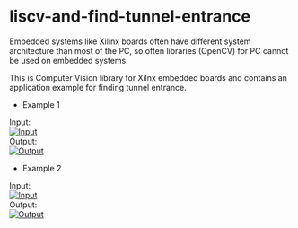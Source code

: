 # liscv-and-find-tunnel-entrance
Embedded systems like Xilinx boards often have different system architecture than most of the PC, so often libraries (OpenCV) for PC cannot be used on embedded systems.

This is Computer Vision library for Xilnx embedded boards and contains an application example for finding tunnel entrance.

* Example 1

Input:<br />
[![Input](http://img.youtube.com/vi/itJp_4v5KZw/0.jpg)](http://www.youtube.com/watch?v=itJp_4v5KZw)<br />
Output:<br />
[![Output](http://img.youtube.com/vi/HKhQX5Le8Ho/0.jpg)](http://www.youtube.com/watch?v=HKhQX5Le8Ho)<br />


* Example 2

Input:<br />
[![Input](http://img.youtube.com/vi/jHfkT9kgQSc/0.jpg)](http://www.youtube.com/watch?v=jHfkT9kgQSc)<br />
Output:<br />
[![Output](http://img.youtube.com/vi/HrcTXFG8smg/0.jpg)](http://www.youtube.com/watch?v=HrcTXFG8smg)
